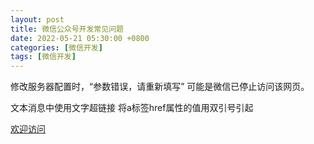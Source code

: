 ```yaml
---
layout: post
title: 微信公众号开发常见问题
date: 2022-05-21 05:30:00 +0800
categories: [微信开发]
tags: [微信开发]
---
```


修改服务器配置时，“参数错误，请重新填写”
可能是微信已停止访问该网页。

文本消息中使用文字超链接
将a标签href属性的值用双引号引起

<a href="https://www.baidu.com/">欢迎访问</a>